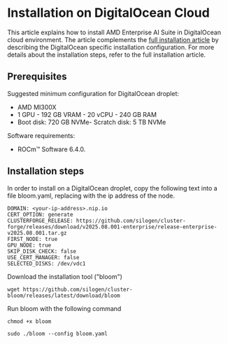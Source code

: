 # Installation on DigitalOcean Cloud

This article explains how to install AMD Enterprise AI Suite in DigitalOcean cloud environment. The article complements the [full installation article](./on-premises-installation.md) by describing the DigitalOcean specific installation configuration. For more details about the installation steps, refer to the full installation article.

## Prerequisites

Suggested minimum configuration for DigitalOcean droplet:

- AMD MI300X
- 1 GPU - 192 GB VRAM - 20 vCPU - 240 GB RAM
- Boot disk: 720 GB NVMe- Scratch disk: 5 TB NVMe

Software requirements:

- ROCm™ Software 6.4.0.

## Installation steps

In order to install on a DigitalOcean droplet, copy the following text into a file bloom.yaml, replacing <your-ip-address> with the ip address of the node.

```
DOMAIN: <your-ip-address>.nip.io
CERT_OPTION: generate
CLUSTERFORGE_RELEASE: https://github.com/silogen/cluster-forge/releases/download/v2025.08.001-enterprise/release-enterprise-v2025.08.001.tar.gz
FIRST_NODE: true
GPU_NODE: true
SKIP_DISK_CHECK: false
USE_CERT_MANAGER: false
SELECTED_DISKS: /dev/vdc1
```

Download the installation tool ("bloom")

```
wget https://github.com/silogen/cluster-bloom/releases/latest/download/bloom
```

Run bloom with the following command

```
chmod +x bloom

sudo ./bloom --config bloom.yaml
```
